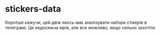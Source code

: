 # stickers-data
Коротше кажучи, цей двіж якось має аналізувати набори стікерів в телеграмі. Це недосяжна мрія, але все можливо, якщо сильно захотіти.
